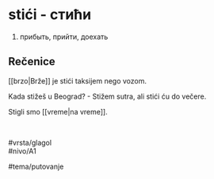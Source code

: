 # stići - стићи

1. прибыть, прийти, доехать

## Rečenice

[[brzo|Brže]] je stići taksijem nego vozom.

Kada stižeš u Beograd? - Stižem sutra, ali stići ću do večere.

Stigli smo [[vreme|na vreme]].

<br>

#vrsta/glagol  
#nivo/A1  

#tema/putovanje
